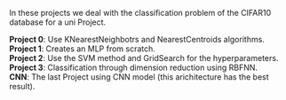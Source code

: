 In these projects we deal with the classification problem of the CIFAR10 database for a uni Project.  
  
**Project 0**: Use KNearestNeighbotrs and NearestCentroids algorithms.  
**Project 1**: Creates an MLP from scratch.  
**Project 2**: Use the SVM method and GridSearch for the hyperparameters.  
**Project 3**: Classification through dimension reduction using RBFNN.  
**CNN**: The last Project using CNN model (this arichitecture has the best result).  
